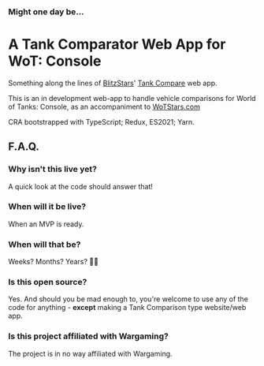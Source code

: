 
### Might one day be...
# A Tank Comparator Web App for WoT: Console

Something along the lines of [BlitzStars](https://www.blitzstars.com)' [Tank Compare](https://tank-compare.blitzstars.com) web app.

This is an in development web-app to handle vehicle comparisons for World of Tanks: Console, as an accompaniment to [WoTStars.com](https://www.wotstars.com)

CRA bootstrapped with TypeScript; Redux, ES2021; Yarn.


## F.A.Q.

### Why isn't this live yet?
A quick look at the code should answer that!

### When will it be live?
When an MVP is ready.

### When will that be?
Weeks? Months? Years? 🤷‍♂️

### Is this open source?
Yes.
And should you be mad enough to, you're welcome to use any of the code for anything - **except** making a Tank Comparison type website/web app.

### Is this project affiliated with Wargaming?
The project is in no way affiliated with Wargaming. 
